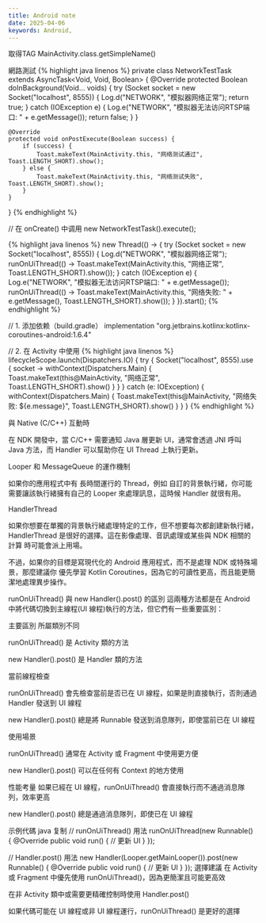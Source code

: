 ```yaml
---
title: Android note
date: 2025-04-06
keywords: Android,
---
```


取得TAG
MainActivity.class.getSimpleName()

網路測試
{% highlight java linenos %}
private class NetworkTestTask extends AsyncTask<Void, Void, Boolean> {
    @Override
    protected Boolean doInBackground(Void... voids) {
        try (Socket socket = new Socket("localhost", 8555)) {
            Log.d("NETWORK", "模拟器网络正常");
            return true;
        } catch (IOException e) {
            Log.e("NETWORK", "模拟器无法访问RTSP端口: " + e.getMessage());
            return false;
        }
    }

    @Override
    protected void onPostExecute(Boolean success) {
        if (success) {
            Toast.makeText(MainActivity.this, "网络测试通过", Toast.LENGTH_SHORT).show();
        } else {
            Toast.makeText(MainActivity.this, "网络测试失败", Toast.LENGTH_SHORT).show();
        }
    }
}
{% endhighlight %}

// 在 onCreate() 中调用
new NetworkTestTask().execute();


{% highlight java linenos %}
new Thread(() -> {
    try (Socket socket = new Socket("localhost", 8555)) {
        Log.d("NETWORK", "模拟器网络正常");
        runOnUiThread(() -> Toast.makeText(MainActivity.this, "网络正常", Toast.LENGTH_SHORT).show());
    } catch (IOException e) {
        Log.e("NETWORK", "模拟器无法访问RTSP端口: " + e.getMessage());
        runOnUiThread(() -> Toast.makeText(MainActivity.this, "网络失败: " + e.getMessage(), Toast.LENGTH_SHORT).show());
    }
}).start();
{% endhighlight %}

// 1. 添加依赖（build.gradle）
implementation "org.jetbrains.kotlinx:kotlinx-coroutines-android:1.6.4"

// 2. 在 Activity 中使用
{% highlight java linenos %}
lifecycleScope.launch(Dispatchers.IO) {
    try {
        Socket("localhost", 8555).use { socket ->
            withContext(Dispatchers.Main) {
                Toast.makeText(this@MainActivity, "网络正常", Toast.LENGTH_SHORT).show()
            }
        }
    } catch (e: IOException) {
        withContext(Dispatchers.Main) {
            Toast.makeText(this@MainActivity, "网络失败: ${e.message}", Toast.LENGTH_SHORT).show()
        }
    }
}
{% endhighlight %}

與 Native (C/C++) 互動時

在 NDK 開發中，當 C/C++ 需要通知 Java 層更新 UI，通常會透過 JNI 呼叫 Java 方法，而 Handler 可以幫助你在 UI Thread 上執行更新。

Looper 和 MessageQueue 的運作機制

如果你的應用程式中有 長時間運行的 Thread，例如 自訂的背景執行緒，你可能需要讓該執行緒擁有自己的 Looper 來處理訊息，這時候 Handler 就很有用。

HandlerThread

如果你想要在單獨的背景執行緒處理特定的工作，但不想要每次都創建新執行緒，HandlerThread 是很好的選擇。這在影像處理、音訊處理或某些與 NDK 相關的計算 時可能會派上用場。

不過，如果你的目標是寫現代化的 Android 應用程式，而不是處理 NDK 或特殊場景，那麼建議你 優先學習 Kotlin Coroutines，因為它的可讀性更高，而且能更簡潔地處理異步操作。


runOnUiThread() 與 new Handler().post() 的區別
這兩種方法都是在 Android 中將代碼切換到主線程(UI 線程)執行的方法，但它們有一些重要區別：

主要區別
所屬類別不同

runOnUiThread() 是 Activity 類的方法

new Handler().post() 是 Handler 類的方法

當前線程檢查

runOnUiThread() 會先檢查當前是否已在 UI 線程，如果是則直接執行，否則通過 Handler 發送到 UI 線程

new Handler().post() 總是將 Runnable 發送到消息隊列，即使當前已在 UI 線程

使用場景

runOnUiThread() 通常在 Activity 或 Fragment 中使用更方便

new Handler().post() 可以在任何有 Context 的地方使用

性能考量
如果已經在 UI 線程，runOnUiThread() 會直接執行而不通過消息隊列，效率更高

new Handler().post() 總是通過消息隊列，即使已在 UI 線程

示例代碼
java
复制
// runOnUiThread() 用法
runOnUiThread(new Runnable() {
    @Override
    public void run() {
        // 更新 UI
    }
});

// Handler.post() 用法
new Handler(Looper.getMainLooper()).post(new Runnable() {
    @Override
    public void run() {
        // 更新 UI
    }
});
選擇建議
在 Activity 或 Fragment 中優先使用 runOnUiThread()，因為更簡潔且可能更高效

在非 Activity 類中或需要更精確控制時使用 Handler.post()

如果代碼可能在 UI 線程或非 UI 線程運行，runOnUiThread() 是更好的選擇